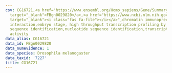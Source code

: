 ```yaml
---
csv: CG16721,<a href="https://www.ensembl.org/Homo_sapiens/Gene/Summary?db=core;g=FBgn0029820"
  target="_blank">FBgn0029820</a>,<a href="https://www.ncbi.nlm.nih.gov/pubmed/15998452"
  target="_blank"><i class="fas fa-file"></i></a>",chromatin immunoprecipitation assay,direct
  interaction,embryo stage, high throughput transcription profiling by microarray,nucleotide
  sequence identification,nucleotide sequence identification,transcriptional regulation,up-regulates
  activity
data_alias: CG16721
data_id: FBgn0029820
data_numevidence: 1
data_species: Drosophila melanogaster
data_taxid: '7227'
title: CG16721
---
```

